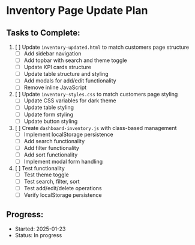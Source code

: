 # Inventory Page Update Plan

## Tasks to Complete:

1. [ ] Update `inventory-updated.html` to match customers page structure
   - [ ] Add sidebar navigation
   - [ ] Add topbar with search and theme toggle
   - [ ] Update KPI cards structure
   - [ ] Update table structure and styling
   - [ ] Add modals for add/edit functionality
   - [ ] Remove inline JavaScript

2. [ ] Update `inventory-styles.css` to match customers page styling
   - [ ] Update CSS variables for dark theme
   - [ ] Update table styling
   - [ ] Update form styling
   - [ ] Update button styling

3. [ ] Create `dashboard-inventory.js` with class-based management
   - [ ] Implement localStorage persistence
   - [ ] Add search functionality
   - [ ] Add filter functionality
   - [ ] Add sort functionality
   - [ ] Implement modal form handling

4. [ ] Test functionality
   - [ ] Test theme toggle
   - [ ] Test search, filter, sort
   - [ ] Test add/edit/delete operations
   - [ ] Verify localStorage persistence

## Progress:
- Started: 2025-01-23
- Status: In progress
